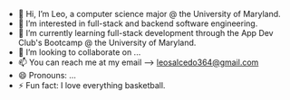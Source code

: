 - 👋 Hi, I’m Leo, a computer science major @ the University of Maryland.
- 👀 I’m interested in full-stack and backend software engineering.
- 🌱 I’m currently learning full-stack development through the App Dev Club's Bootcamp @ the University of Maryland.
- 💞️ I’m looking to collaborate on ...
- 📫 You can reach me at my email --> leosalcedo364@gmail.com
- 😄 Pronouns: ...
- ⚡ Fun fact: I love everything basketball.

<!---
leo-salcedo/leo-salcedo is a ✨ special ✨ repository because its `README.md` (this file) appears on your GitHub profile.
You can click the Preview link to take a look at your changes.
--->

